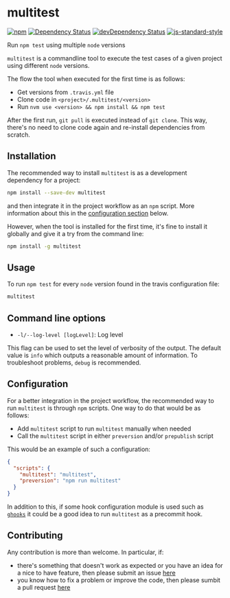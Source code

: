 # multitest

[![npm](https://img.shields.io/npm/v/multitest.svg)](https://www.npmjs.com/package/multitest)
[![Dependency Status](https://david-dm.org/jcollado/multitest.svg)](https://david-dm.org/jcollado/multitest)
[![devDependency Status](https://david-dm.org/jcollado/multitest/dev-status.svg)](https://david-dm.org/jcollado/multitest#info=devDependencies)
[![js-standard-style](https://img.shields.io/badge/code%20style-standard-brightgreen.svg)](http://standardjs.com/)

Run `npm test` using multiple `node` versions

`multitest` is a commandline tool to execute the test cases of a given project
using different `node` versions.

The flow the tool when executed for the first time is as follows:
- Get versions from `.travis.yml` file
- Clone code in `<project>/.multitest/<version>`
- Run `nvm use <version> && npm install && npm test`

After the first run, `git pull` is executed instead of `git clone`. This way,
there's no need to clone code again and re-install dependencies from scratch.

## Installation

The recommended way to install `multitest` is as a development dependency for a project:

```bash
npm install --save-dev multitest
```

and then integrate it in the project workflow as an `npm` script. More information about this in the [configuration section](#configuration) below.

However, when the tool is installed for the first time, it's fine to install it globally and give it a try from the command line:

```bash
npm install -g multitest
```

## Usage

To run `npm test` for every `node` version found in the travis configuration file:

```bash
multitest
```

## Command line options

- `-l/--log-level [logLevel]`: Log level

This flag can be used to set the level of verbosity of the output. The default value is `info` which outputs a reasonable amount of information. To troubleshoot problems, `debug` is recommended.

## Configuration

For a better integration in the project workflow, the recommended way to run `multitest` is through `npm` scripts. One way to do that would be as follows:

- Add `multitest` script to run `multitest` manually when needed
- Call the `multitest` script in either `preversion` and/or `prepublish` script

This would be an example of such a configuration:

```json
{
  "scripts": {
    "multitest": "multitest",
    "preversion": "npm run multitest"
  }
}
```

In addition to this, if some hook configuration module is used such as [`ghooks`](https://www.npmjs.com/package/ghooks) it could be a good idea to run `multitest` as a precommit hook.

## Contributing

Any contribution is more than welcome. In particular, if:

- there's something that doesn't work as expected or you have an idea for a nice to have feature, then please submit an issue [here](https://github.com/jcollado/multitest/issues/new)
- you know how to fix a problem or improve the code, then please sumbit a pull request [here](https://github.com/jcollado/multitest/compare)
